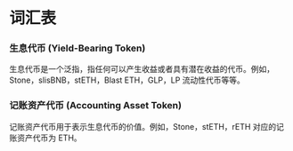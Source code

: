 # 词汇表

### **生息代币 (Yield-Bearing Token)**

生息代币是一个泛指，指任何可以产生收益或者具有潜在收益的代币。例如，Stone，slisBNB，stETH，Blast ETH，GLP，LP 流动性代币等等。

### **记账资产代币 (Accounting Asset Token)**

记账资产代币用于表示生息代币的价值。例如，Stone，stETH，rETH 对应的记账资产代币为 ETH。
